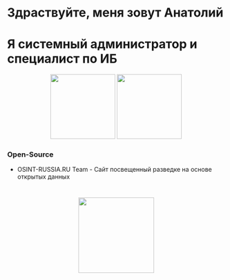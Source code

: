 # Здраствуйте, меня зовут Анатолий
# Я системный администратор и специалист по ИБ

<p align='center'>
   <a href="https://github-readme-stats.vercel.app/api?username=photonepoch&show_icons=true&count_private=true"><img
           height=150
           src="https://github-readme-stats.vercel.app/api?username=photonepoch&show_icons=true&count_private=true"/></a>
   <a href="https://github.com/photonepoch/github-readme-stats"><img height=150
                                                                  src="https://github-readme-stats.vercel.app/api/top-langs/?username=photonepoch&layout=compact"/></a>
</p>


### Open-Source
*   OSINT-RUSSIA.RU Team - Сайт посвещенный разведке на основе открытых данных

<div align="center" style="margin: 40px 0">
   <a href="https://github.com/photonepoch/github-profile-views-counter">
       <img width="175px" src="https://komarev.com/ghpvc/?username=photonepoch&color=DE002D">
   </a>
</div>
